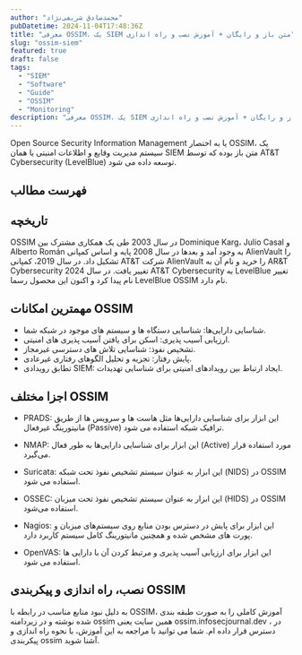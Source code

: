 ```yaml
---
author: "محمدصادق شریفی‌نژاد"
pubDatetime: 2024-11-04T17:48:36Z
title: "معرفی OSSIM، یک SIEM متن باز و رایگان + آموزش نصب و راه اندازی"
slug: "ossim-siem"
featured: true
draft: false
tags:
  - "SIEM"
  - "Software"
  - "Guide"
  - "OSSIM"
  - "Monitoring"
description: "معرفی OSSIM، یک SIEM متن باز و رایگان + آموزش نصب و راه اندازی"
---
```


Open Source Security Information Management یا به اختصار OSSIM، یک سیستم مدیریت وقایع و اطلاعات امنیتی یا همان SIEM متن باز بوده که توسط AT&T Cybersecurity (LevelBlue) توسعه داده می شود.

## فهرست مطالب

## تاریخچه

OSSIM در سال 2003 طی یک همکاری مشترک بین Dominique Karg، Julio Casal و Alberto Román به وجود آمد و بعدها در سال 2008 پایه و اساس کمپانی AlienVault را تشکیل داد.
در سال 2019، کمپانی AT&T شرکت AlienVault را خرید و نام آن به AR&T Cybersecurity تغییر یافت.
در سال 2024 AT&T Cybersecurity به LevelBlue تغییر نام پیدا کرد و اکنون این محصول رسما LevelBlue OSSIM نام دارد.

## مهمترین امکانات OSSIM

- شناسایی دارایی‌ها: شناسایی دستگاه ها و سیستم های موجود در شبکه شما.
- ارزیابی آسیب پذیری: اسکن برای یافتن آسیب پذیری های امنیتی.
- تشخیص نفوذ: شناسایی تلاش های دسترسی غیرمجاز.
- پایش رفتار: تجزیه و تحلیل الگوهای رفتاری غیرعادی.
- تطابق رویدادی SIEM: ایجاد ارتباط بین رویدادهای امنیتی برای شناسایی تهدیدات.

## اجزا مختلف OSSIM

- PRADS: این ابزار برای شناسایی دارایی‌ها مثل هاست ها و سرویس ها از طریق مانیتورینگ غیرفعال (Passive) ترافیک شبکه استفاده می شود.

- NMAP: این ابزار برای شناسایی دارایی‌ها به طور فعال (Active) مورد استفاده قرار می‌گیرد.

- Suricata: این ابزار به عنوان سیستم تشخیص نفوذ تحت شبکه (NIDS) در OSSIM استفاده می شود.

- OSSEC: این ابزار به عنوان سیستم تشخیص نفوذ تحت میزبان (HIDS) در OSSIM استفاده می‌شود.

- Nagios: این ابزار برای پایش در دسترس بودن منابع روی سیستم‌های میزبان و پورت های مشخص شده و همچنین مانیتورینگ کامل سیستم کاربرد دارد.

- OpenVAS: این ابزار برای ارزیابی آسیب پذیری و مرتبط کردن آن با دارایی ها استفاده می شود.

## نصب، راه اندازی و پیکربندی OSSIM

به دلیل نبود منابع مناسب در رابطه با OSSIM، آموزش کاملی را به صورت طبقه بندی شده نوشته و در زیردامنه ossim همین سایت یعنی ossim.infosecjournal.dev ، در دسترس قرار داده ام. شما می توانید با مراجعه به این آموزش، با نحوه راه اندازی و پیکربندی ossim آشنا شوید.
